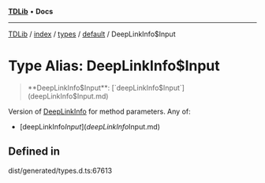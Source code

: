 [**TDLib**](../../../../../../README.md) • **Docs**

***

[TDLib](../../../../../../modules.md) / [index](../../../../../README.md) / [types](../../../README.md) / [default](../README.md) / DeepLinkInfo$Input

# Type Alias: DeepLinkInfo$Input

> **DeepLinkInfo$Input**: [`deepLinkInfo$Input`](deepLinkInfo$Input.md)

Version of [DeepLinkInfo](DeepLinkInfo-1.md) for method parameters.
Any of:
- [deepLinkInfo$Input](deepLinkInfo$Input.md)

## Defined in

dist/generated/types.d.ts:67613
